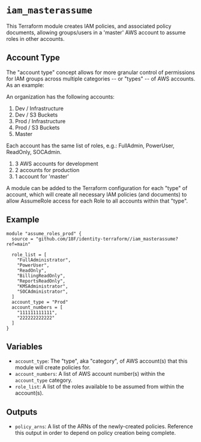 # `iam_masterassume`

This Terraform module creates IAM policies, and associated policy documents, allowing groups/users in a 'master' AWS account to assume roles in other accounts.

## Account Type

The "account type" concept allows for more granular control of permissions for IAM groups across multiple categories -- or "types" -- of AWS accounts. As an example:

An organization has the following accounts:

1. Dev / Infrastructure
2. Dev / S3 Buckets
3. Prod / Infrastructure
4. Prod / S3 Buckets
5. Master

Each account has the same list of roles, e.g.: FullAdmin, PowerUser, ReadOnly, SOCAdmin.

1. 3 AWS accounts for development
2. 2 accounts for production
3. 1 account for 'master'

A module can be added to the Terraform configuration for each "type" of account, which will create all necessary IAM policies (and documents) to allow AssumeRole access for each Role to all accounts within that "type".

## Example

```hcl
module "assume_roles_prod" {
  source = "github.com/18F/identity-terraform//iam_masterassume?ref=main"

  role_list = [
    "FullAdministrator",
    "PowerUser",
    "ReadOnly",
    "BillingReadOnly",
    "ReportsReadOnly",
    "KMSAdministrator",
    "SOCAdministrator",
  ]
  account_type = "Prod"
  account_numbers = [
    "111111111111",
    "222222222222"
  ]
}

```

## Variables

- `account_type`: The "type", aka "category", of AWS account(s) that this module will create policies for.
- `account_numbers`: A list of AWS account number(s) within the `account_type` category.
- `role_list`: A list of the roles available to be assumed from within the account(s).

## Outputs

- `policy_arns`: A list of the ARNs of the newly-created policies. Reference this output in order to depend on policy creation being complete.

